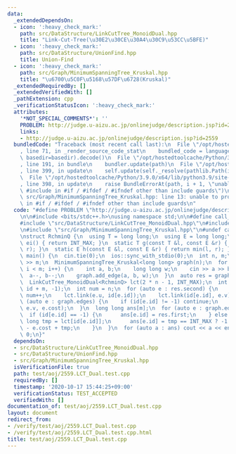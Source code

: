```yaml
---
data:
  _extendedDependsOn:
  - icon: ':heavy_check_mark:'
    path: src/DataStructure/LinkCutTree_MonoidDual.hpp
    title: "Link-Cut-Tree(\u30E2\u30CE\u30A4\u30C9\u53CC\u5BFE)"
  - icon: ':heavy_check_mark:'
    path: src/DataStructure/UnionFind.hpp
    title: Union-Find
  - icon: ':heavy_check_mark:'
    path: src/Graph/MinimumSpanningTree_Kruskal.hpp
    title: "\u6700\u5C0F\u5168\u57DF\u6728(Kruskal)"
  _extendedRequiredBy: []
  _extendedVerifiedWith: []
  _pathExtension: cpp
  _verificationStatusIcon: ':heavy_check_mark:'
  attributes:
    '*NOT_SPECIAL_COMMENTS*': ''
    PROBLEM: http://judge.u-aizu.ac.jp/onlinejudge/description.jsp?id=2559
    links:
    - http://judge.u-aizu.ac.jp/onlinejudge/description.jsp?id=2559
  bundledCode: "Traceback (most recent call last):\n  File \"/opt/hostedtoolcache/Python/3.9.0/x64/lib/python3.9/site-packages/onlinejudge_verify/documentation/build.py\"\
    , line 71, in _render_source_code_stat\n    bundled_code = language.bundle(stat.path,\
    \ basedir=basedir).decode()\n  File \"/opt/hostedtoolcache/Python/3.9.0/x64/lib/python3.9/site-packages/onlinejudge_verify/languages/cplusplus.py\"\
    , line 191, in bundle\n    bundler.update(path)\n  File \"/opt/hostedtoolcache/Python/3.9.0/x64/lib/python3.9/site-packages/onlinejudge_verify/languages/cplusplus_bundle.py\"\
    , line 399, in update\n    self.update(self._resolve(pathlib.Path(included), included_from=path))\n\
    \  File \"/opt/hostedtoolcache/Python/3.9.0/x64/lib/python3.9/site-packages/onlinejudge_verify/languages/cplusplus_bundle.py\"\
    , line 398, in update\n    raise BundleErrorAt(path, i + 1, \"unable to process\
    \ #include in #if / #ifdef / #ifndef other than include guards\")\nonlinejudge_verify.languages.cplusplus_bundle.BundleErrorAt:\
    \ src/Graph/MinimumSpanningTree_Kruskal.hpp: line 13: unable to process #include\
    \ in #if / #ifdef / #ifndef other than include guards\n"
  code: "#define PROBLEM \"http://judge.u-aizu.ac.jp/onlinejudge/description.jsp?id=2559\"\
    \n\n#include <bits/stdc++.h>\nusing namespace std;\n\n#define call_from_test\n\
    #include \"src/DataStructure/LinkCutTree_MonoidDual.hpp\"\n#include \"src/DataStructure/UnionFind.hpp\"\
    \n#include \"src/Graph/MinimumSpanningTree_Kruskal.hpp\"\n#undef call_from_test\n\
    \nstruct RchminQ {\n  using T = long long;\n  using E = long long;\n  static E\
    \ ei() { return INT_MAX; }\n  static T g(const T &l, const E &r) { return min(l,\
    \ r); }\n  static E h(const E &l, const E &r) { return min(l, r); }\n};\n\nsigned\
    \ main() {\n  cin.tie(0);\n  ios::sync_with_stdio(0);\n  int n, m;\n  cin >> n\
    \ >> m;\n  MinimumSpanningTree_Kruskal<long long> graph(n);\n  for (int i = 0;\
    \ i < m; i++) {\n    int a, b;\n    long long w;\n    cin >> a >> b >> w;\n  \
    \  a--, b--;\n    graph.add_edge(a, b, w);\n  }\n  auto res = graph.get_MST();\n\
    \  LinkCutTree_MonoidDual<RchminQ> lct(2 * n - 1, INT_MAX);\n  int id[m];\n  fill(id,\
    \ id + m, -1);\n  int num = n;\n  for (auto e : res.second) {\n    id[e.id] =\
    \ num++;\n    lct.link(e.u, id[e.id]);\n    lct.link(id[e.id], e.v);\n  }\n  for\
    \ (auto e : graph.edges) {\n    if (id[e.id] != -1) continue;\n    lct.update(e.u,\
    \ e.v, e.cost);\n  }\n  long long ans[m];\n  for (auto e : graph.edges) {\n  \
    \  if (id[e.id] == -1) {\n      ans[e.id] = res.first;\n    } else {\n      long\
    \ long tmp = lct[id[e.id]];\n      ans[e.id] = tmp == INT_MAX ? -1 : res.first\
    \ - e.cost + tmp;\n    }\n  }\n  for (auto a : ans) cout << a << endl;\n  return\
    \ 0;\n}"
  dependsOn:
  - src/DataStructure/LinkCutTree_MonoidDual.hpp
  - src/DataStructure/UnionFind.hpp
  - src/Graph/MinimumSpanningTree_Kruskal.hpp
  isVerificationFile: true
  path: test/aoj/2559.LCT_Dual.test.cpp
  requiredBy: []
  timestamp: '2020-10-17 15:44:25+09:00'
  verificationStatus: TEST_ACCEPTED
  verifiedWith: []
documentation_of: test/aoj/2559.LCT_Dual.test.cpp
layout: document
redirect_from:
- /verify/test/aoj/2559.LCT_Dual.test.cpp
- /verify/test/aoj/2559.LCT_Dual.test.cpp.html
title: test/aoj/2559.LCT_Dual.test.cpp
---
```

